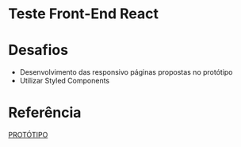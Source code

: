 # Teste Front-End React
# Desafios 
- Desenvolvimento das responsivo páginas propostas no protótipo
- Utilizar Styled Components
# Referência
[PROTÓTIPO](https://www.figma.com/file/Q6bkzorOfp71pC5LlkGSTb/Teste-Front-CyberG%C3%AAnios?node-id=22%3A218)